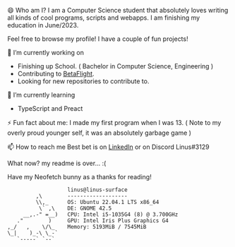<!--
**LinusThorsell/LinusThorsell** is a ✨ _special_ ✨ repository because its `README.md` (this file) appears on your GitHub profile.

Here are some ideas to get you started:

- 🔭 I’m currently working on ...
- 🌱 I’m currently learning ...
- 👯 I’m looking to collaborate on ...
- 🤔 I’m looking for help with ...
- 💬 Ask me about ...
- 📫 How to reach me: ...
- 😄 Pronouns: ...
- ⚡ Fun fact: ...
-->

😄 Who am I?
I am a Computer Science student that absolutely loves writing all kinds of cool
programs, scripts and webapps. I am finishing my education in June/2023.

Feel free to browse my profile! I have a couple of fun projects!

🔭 I’m currently working on
* Finishing up School. ( Bachelor in Computer Science, Engineering )
* Contributing to [BetaFlight](https://github.com/betaflight/).
* Looking for new repositories to contribute to.

🌱 I’m currently learning
* TypeScript and Preact

⚡ Fun fact about me: I made my first program when I was 13. ( Note to my overly proud younger self, it was an absolutely garbage game )

📫 How to reach me
Best bet is on [LinkedIn](https://www.linkedin.com/in/linus-thorsell/)
or on Discord Linus#3129

What now? my readme is over... :(

Have my Neofetch bunny as a thanks for reading!

                       linus@linus-surface 
             ,\        ------------------- 
             \\,_      OS: Ubuntu 22.04.1 LTS x86_64 
              \` ,\    DE: GNOME 42.5 
         __,.-" =__)   CPU: Intel i5-1035G4 (8) @ 3.700GHz 
       ."        )     GPU: Intel Iris Plus Graphics G4 
    ,_/   ,    \/\_    Memory: 5193MiB / 7545MiB 
    \_|    )_-\ \_-`
       `-----` `--`                            
                                               
